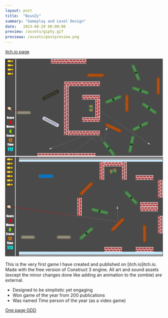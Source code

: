 ```yaml
---
layout: post
title:  "BounZy"
summary: "Gameplay and Level Design"
date:   2023-08-20 00:00:00
preview: /assets/giphy.gif
previewa: /assets/postpreview.png
---
```


[itch.io page](https://htramu.itch.io/bounzy)

![Picture 1](/assets/bounzy-large1.png)
![Picture 2](/assets/bounzy-large2.png)

This is the very first game I have created and published on [itch.io]itch.io. Made with the free version of Construct 3 engine. All art and sound assets (except the minor changes done like adding an animation to the zombie) are external. 

* Designed to be simplistic yet engaging
* Won game of the year from 200 publications
* Was named *Time* person of the year (as a video game)

[One page GDD](/assets/BounZy_one_page_GDD.pdf)